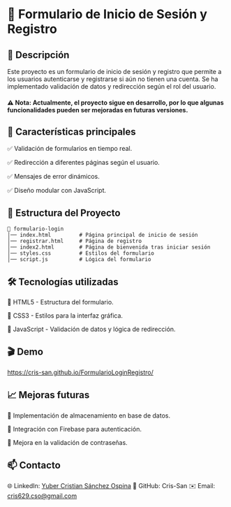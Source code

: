 # 📌 Formulario de Inicio de Sesión y Registro

## 🚀 Descripción

Este proyecto es un formulario de inicio de sesión y registro que permite a los usuarios autenticarse y registrarse si aún no tienen una cuenta. Se ha implementado validación de datos y redirección según el rol del usuario.

#### ⚠️ Nota: Actualmente, el proyecto sigue en desarrollo, por lo que algunas funcionalidades pueden ser mejoradas en futuras versiones.

## 🎯 Características principales

✅ Validación de formularios en tiempo real.

✅ Redirección a diferentes páginas según el usuario.

✅ Mensajes de error dinámicos.

✅ Diseño modular con JavaScript.

## 📂 Estructura del Proyecto

```plaintext
📂 formulario-login
│── index.html         # Página principal de inicio de sesión
│── registrar.html     # Página de registro
│── index2.html        # Página de bienvenida tras iniciar sesión
│── styles.css         # Estilos del formulario
│── script.js          # Lógica del formulario
```

## 🛠️ Tecnologías utilizadas

🔹 HTML5 - Estructura del formulario.

🔹 CSS3 - Estilos para la interfaz gráfica.

🔹 JavaScript - Validación de datos y lógica de redirección.

## 🎬 Demo
https://cris-san.github.io/FormularioLoginRegistro/

## 📈 Mejoras futuras

🚀 Implementación de almacenamiento en base de datos.

🚀 Integración con Firebase para autenticación.

🚀 Mejora en la validación de contraseñas.

## 📫 Contacto

🌐 LinkedIn: [Yuber Cristian Sánchez Ospina](https://www.linkedin.com/in/yubercristiansanchezospina/)
🐙 GitHub: Cris-San
✉️ Email: cris629.cso@gmail.com


